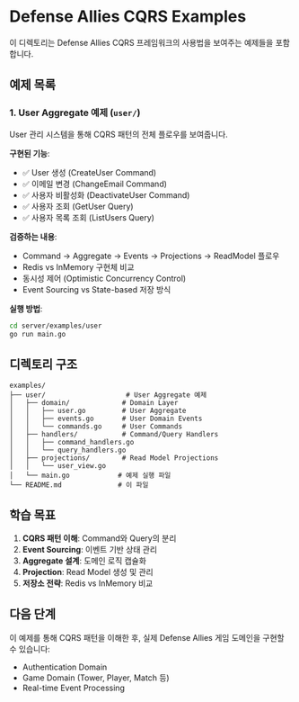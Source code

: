 # Defense Allies CQRS Examples

이 디렉토리는 Defense Allies CQRS 프레임워크의 사용법을 보여주는 예제들을 포함합니다.

## 예제 목록

### 1. User Aggregate 예제 (`user/`)

User 관리 시스템을 통해 CQRS 패턴의 전체 플로우를 보여줍니다.

**구현된 기능**:
- ✅ User 생성 (CreateUser Command)
- ✅ 이메일 변경 (ChangeEmail Command)  
- ✅ 사용자 비활성화 (DeactivateUser Command)
- ✅ 사용자 조회 (GetUser Query)
- ✅ 사용자 목록 조회 (ListUsers Query)

**검증하는 내용**:
- Command → Aggregate → Events → Projections → ReadModel 플로우
- Redis vs InMemory 구현체 비교
- 동시성 제어 (Optimistic Concurrency Control)
- Event Sourcing vs State-based 저장 방식

**실행 방법**:
```bash
cd server/examples/user
go run main.go
```

## 디렉토리 구조

```
examples/
├── user/                    # User Aggregate 예제
│   ├── domain/             # Domain Layer
│   │   ├── user.go         # User Aggregate
│   │   ├── events.go       # User Domain Events
│   │   └── commands.go     # User Commands
│   ├── handlers/           # Command/Query Handlers
│   │   ├── command_handlers.go
│   │   └── query_handlers.go
│   ├── projections/        # Read Model Projections
│   │   └── user_view.go
│   └── main.go            # 예제 실행 파일
└── README.md              # 이 파일
```

## 학습 목표

1. **CQRS 패턴 이해**: Command와 Query의 분리
2. **Event Sourcing**: 이벤트 기반 상태 관리
3. **Aggregate 설계**: 도메인 로직 캡슐화
4. **Projection**: Read Model 생성 및 관리
5. **저장소 전략**: Redis vs InMemory 비교

## 다음 단계

이 예제를 통해 CQRS 패턴을 이해한 후, 실제 Defense Allies 게임 도메인을 구현할 수 있습니다:

- Authentication Domain
- Game Domain (Tower, Player, Match 등)
- Real-time Event Processing
